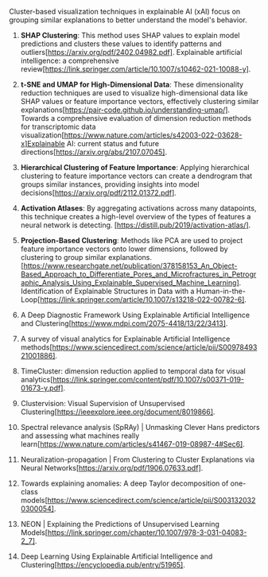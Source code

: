 Cluster-based visualization techniques in explainable AI (xAI) focus on grouping similar explanations to better understand the model's behavior.

1. **SHAP Clustering**: This method uses SHAP values to explain model predictions and clusters these values to identify patterns and outliers[https://arxiv.org/pdf/2402.04982.pdf]. Explainable artificial intelligence: a comprehensive review[https://link.springer.com/article/10.1007/s10462-021-10088-y].

2. **t-SNE and UMAP for High-Dimensional Data**: These dimensionality reduction techniques are used to visualize high-dimensional data like SHAP values or feature importance vectors, effectively clustering similar explanations[https://pair-code.github.io/understanding-umap/]. Towards a comprehensive evaluation of dimension reduction methods for transcriptomic data visualization[https://www.nature.com/articles/s42003-022-03628-x]Explainable AI: current status and future directions[https://arxiv.org/abs/2107.07045].

3. **Hierarchical Clustering of Feature Importance**: Applying hierarchical clustering to feature importance vectors can create a dendrogram that groups similar instances, providing insights into model decisions[https://arxiv.org/pdf/2112.01372.pdf].

4. **Activation Atlases**: By aggregating activations across many datapoints, this technique creates a high-level overview of the types of features a neural network is detecting. [https://distill.pub/2019/activation-atlas/].

5. **Projection-Based Clustering**: Methods like PCA are used to project feature importance vectors onto lower dimensions, followed by clustering to group similar explanations. [https://www.researchgate.net/publication/378158153_An_Object-Based_Approach_to_Differentiate_Pores_and_Microfractures_in_Petrographic_Analysis_Using_Explainable_Supervised_Machine_Learning]. Identification of Explainable Structures in Data with a Human-in-the-Loop[https://link.springer.com/article/10.1007/s13218-022-00782-6].

6. A Deep Diagnostic Framework Using Explainable Artificial Intelligence and Clustering[https://www.mdpi.com/2075-4418/13/22/3413].

7. A survey of visual analytics for Explainable Artificial Intelligence methods[https://www.sciencedirect.com/science/article/pii/S0097849321001886].

8. TimeCluster: dimension reduction applied to temporal data for visual analytics[https://link.springer.com/content/pdf/10.1007/s00371-019-01673-y.pdf].

9. Clustervision: Visual Supervision of Unsupervised Clustering[https://ieeexplore.ieee.org/document/8019866].

10. Spectral relevance analysis (SpRAy) | Unmasking Clever Hans predictors and assessing what machines really learn[https://www.nature.com/articles/s41467-019-08987-4#Sec6].

11. Neuralization-propagation | From Clustering to Cluster Explanations via Neural Networks[https://arxiv.org/pdf/1906.07633.pdf].

12. Towards explaining anomalies: A deep Taylor decomposition of one-class models[https://www.sciencedirect.com/science/article/pii/S0031320320300054].

13. NEON | Explaining the Predictions of Unsupervised Learning Models[https://link.springer.com/chapter/10.1007/978-3-031-04083-2_7].

14. Deep Learning Using Explainable Artificial Intelligence and Clustering[https://encyclopedia.pub/entry/51965].
